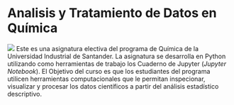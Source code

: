 # Analisis y Tratamiento de Datos en Química
![](Postulados/solvay_conference.png)
Este es una asignatura electiva del programa de Química de la Universidad Industrial de Santander.  La asignatura se desarrolla
en Python utilizando como herramientas de trabajo los Cuaderno de Jupyter (*Jupyter Notebook*). El Objetivo del curso es que los estudiantes 
del programa utilicen herramientas computacionales que le permitan inspecionar, visualizar y procesar los datos científicos a partir del análisis estadístico
descriptivo.
  
